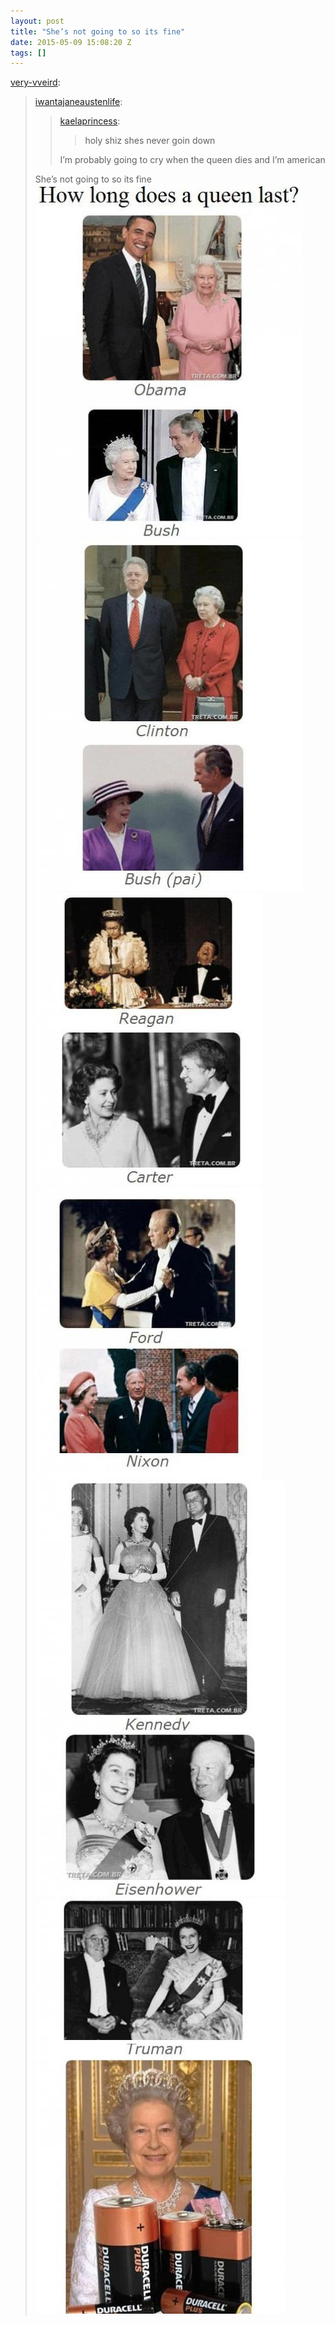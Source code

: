 ```yaml
---
layout: post
title: "She’s not going to so its fine"
date: 2015-05-09 15:08:20 Z
tags: []
---
```

[very-vveird](http://very-vveird.tumblr.com/post/49749446389/iwantajaneaustenlife-kaelaprincess-holy-shiz):

> [iwantajaneaustenlife](http://iwantajaneaustenlife.tumblr.com/post/48800203461/kaelaprincess-holy-shiz-shes-never-goin-down):
> 
> > [kaelaprincess](http://kaelaprincess.tumblr.com/post/36949331437):
> > 
> > > holy shiz shes never goin down
> > 
> > I’m probably going to cry when the queen dies and I’m american
> 
> She’s not going to so its fine
![](/media/2015/05/118527292974_0.jpg)
![](/media/2015/05/118527292974_1.jpg)
![](/media/2015/05/118527292974_2.jpg)
![](/media/2015/05/118527292974_3.jpg)
![](/media/2015/05/118527292974_4.jpg)
![](/media/2015/05/118527292974_5.jpg)
